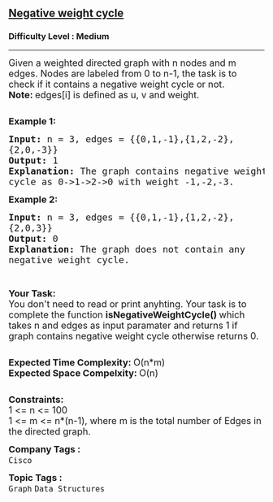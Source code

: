 <h2><a href="https://practice.geeksforgeeks.org/problems/negative-weight-cycle3504/1">Negative weight cycle</a></h2><h3>Difficulty Level : Medium</h3><hr><div class="problems_problem_content__Xm_eO"><p><span style="font-size:18px">Given a weighted directed graph with n nodes and m edges. Nodes are labeled from 0 to n-1, the task is to check if it contains a negative weight cycle or not.<br>
<strong>Note:&nbsp;</strong>edges[i] is&nbsp;defined as u, v and weight.</span><br>
&nbsp;</p>

<p><span style="font-size:18px"><strong>Example 1:</strong></span></p>

<pre><span style="font-size:18px"><strong>Input: </strong>n = 3, edges = {{0,1,-1},{1,2,-2},
{2,0,-3}}
<strong>Output: </strong>1
<strong>Explanation: </strong>The graph contains negative weight
cycle as 0-&gt;1-&gt;2-&gt;0 with weight -1,-2,-3.</span>
</pre>

<p><span style="font-size:18px"><strong>Example 2:</strong></span></p>

<pre><span style="font-size:18px"><strong>Input: </strong>n = 3, edges = {{0,1,-1},{1,2,-2},
{2,0,3}}
<strong>Output: </strong>0
<strong>Explanation: </strong>The graph does not contain any
negative weight cycle.</span>
</pre>

<p>&nbsp;</p>

<p><span style="font-size:18px"><strong>Your Task:</strong><br>
You don't need to read or print anyhting. Your task is to complete the function&nbsp;<strong>isNegativeWeightCycle()&nbsp;</strong>which takes n and edges as input paramater and returns 1 if graph contains negative weight cycle otherwise returns 0.</span><br>
&nbsp;</p>

<p><span style="font-size:18px"><strong>Expected Time Complexity:&nbsp;</strong>O(n*m)<br>
<strong>Expected Space Compelxity:&nbsp;</strong>O(n)</span><br>
&nbsp;</p>

<p><span style="font-size:18px"><strong>Constraints:</strong><br>
1 &lt;= n &lt;= 100<br>
1 &lt;= m &lt;= n*(n-1)</span><span style="font-size:18px">, where m is the total number of Edges in the directed graph.</span></p>
</div><p><span style=font-size:18px><strong>Company Tags : </strong><br><code>Cisco</code>&nbsp;<br><p><span style=font-size:18px><strong>Topic Tags : </strong><br><code>Graph</code>&nbsp;<code>Data Structures</code>&nbsp;